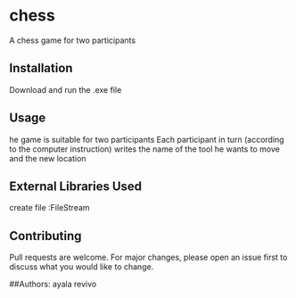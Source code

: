 # chess

A chess game for two participants

## Installation

Download and run the .exe file

## Usage

he game is suitable for two participants
Each participant in turn (according to the computer instruction) writes the name of the tool he wants to move and the new location

## External Libraries Used

create file :FileStream

## Contributing

Pull requests are welcome. For major changes, please open an issue first to discuss what you would like to change.

##Authors:
ayala revivo
